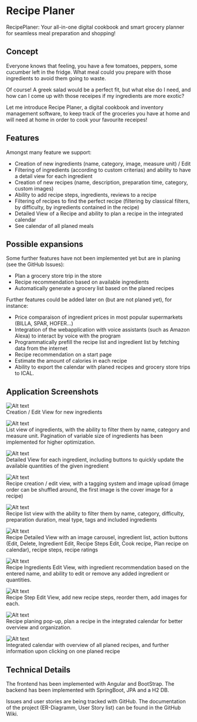 # Recipe Planer

RecipePlaner: Your all-in-one digital cookbook and smart grocery planner for seamless meal preparation and shopping!

## Concept

Everyone knows that feeling, you have a few tomatoes, peppers, some cucumber left in the fridge. What meal could you prepare with those ingredients to avoid them going to waste.

Of course! A greek salad would be a perfect fit, but what else do I need, and how can I come up with those receipes if my ingredients are more exotic?

Let me introduce Recipe Planer, a digital cookbook and inventory management software, to keep track of the groceries you have at home and will need at home in order to cook your favourite receipes!

## Features

Amongst many feature we support:

- Creation of new ingredients (name, category, image, measure unit) / Edit
- Filtering of ingredients (according to custom criterias) and ability to have a detail view for each ingredient
- Creation of new recipes (name, description, preparation time, category, custom images)
- Ability to add recipe steps, ingredients, reviews to a recipe
- Filtering of recipes to find the perfect recipe (filtering by classical filters, by difficulty, by ingredients contained in the recipe)
- Detailed View of a Recipe and ability to plan a recipe in the integrated calendar
- See calendar of all planed meals

## Possible expansions

Some further features have not been implemented yet but are in planing (see the GitHub Issues):
- Plan a grocery store trip in the store
- Recipe recommendation based on available ingredients
- Automatically generate a grocery list based on the planed recipes

Further features could be added later on (but are not planed yet), for instance:
- Price comparaison of ingredient prices in most popular supermarkets (BILLA, SPAR, HOFER...)
- Integration of the webapplication with voice assistants (such as Amazon Alexa) to interact by voice with the program
- Programmatically prefill the recipe list and ingredient list by fetching data from the internet
- Recipe recommendation on a start page
- Estimate the amount of calories in each recipe
- Ability to export the calendar with planed recipes and grocery store trips to ICAL.

## Application Screenshots

![Alt text](Documentation/images_readme/ZutatenEditView.png)
<br>
Creation / Edit View for new ingredients
<br>

![Alt text](Documentation/images_readme/ZutatenListe.png)
<br>
List view of ingredients, with the ability to filter them by name, category and measure unit. Pagination of variable size of ingredients has been implemented for higher optimization.
<br>

![Alt text](Documentation/images_readme/ZutatenView.png)
<br>
Detailed View for each ingredient, including buttons to quickly update the available quantities of the given ingredient
<br>

![Alt text](Documentation/images_readme/RezeptEditView.png)
<br>
Recipe creation / edit view, with a tagging system and image upload (image order can be shuffled around, the first image is the cover image for a recipe)
<br>

![Alt text](Documentation/images_readme/RezepteListeFilter.png)
<br>
Recipe list view with the ability to filter them by name, category, difficulty, preparation duration, meal type, tags and included ingredients
<br>

![Alt text](Documentation/images_readme/RezeptView1.png)
<br>
Recipe Detailed View with an image carousel, ingredient list, action buttons (Edit, Delete, Ingredient Edit, Recipe Steps Edit, Cook recipe, Plan recipe on calendar), recipe steps, recipe ratings
<br>

![Alt text](Documentation/images_readme/RezeptZutatenEdit.png)
<br>
Recipe Ingredients Edit View, with ingredient recommendation based on the entered name, and ability to edit or remove any added ingredient or quantities.
<br>

![Alt text](Documentation/images_readme/RezepteSchritteEdit.png)
<br>
Recipe Step Edit View, add new recipe steps, reorder them, add images for each.
<br>

![Alt text](Documentation/images_readme/RezeptPlanenPopup.png)
<br>
Recipe planing pop-up, plan a recipe in the integrated calendar for better overview and organization.
<br>

![Alt text](Documentation/images_readme/KalenderView.png)
<br>
Integrated calendar with overview of all planed recipes, and further information upon clicking on one planed recipe
<br>

## Technical Details

The frontend has been implemented with Angular and BootStrap.
The backend has been implemented with SpringBoot, JPA and a H2 DB.

Issues and user stories are being tracked with GitHub. The documentation of the project (ER-Diagramm, User Story list) can be found in the GitHub Wiki.